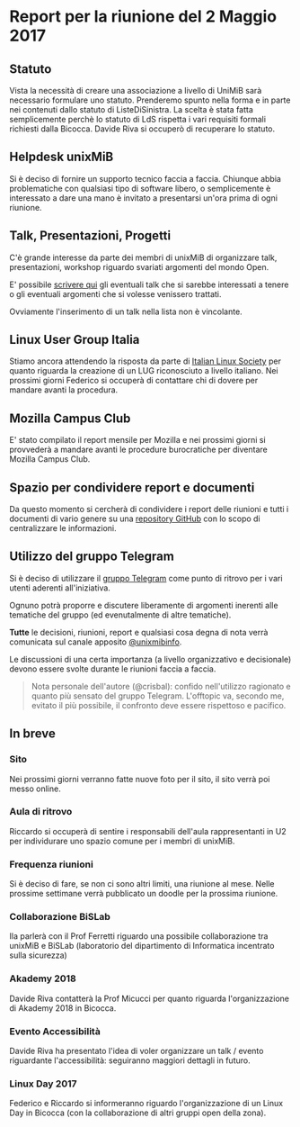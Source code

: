 # Report per la riunione del 2 Maggio 2017

## Statuto

Vista la necessità di creare una associazione a livello di UniMiB sarà necessario formulare uno statuto. Prenderemo spunto nella forma e in parte nei contenuti dallo statuto di ListeDiSinistra. La scelta è stata fatta semplicemente perchè lo statuto di LdS rispetta i vari requisiti formali richiesti dalla Bicocca. Davide Riva si occuperò di recuperare lo statuto.

## Helpdesk unixMiB

Si è deciso di fornire un supporto tecnico faccia a faccia. Chiunque abbia problematiche con qualsiasi tipo di software libero, o semplicemente è interessato a dare una mano è invitato a presentarsi un'ora prima di ogni riunione.

## Talk, Presentazioni, Progetti

C'è grande interesse da parte dei membri di unixMiB di organizzare talk, presentazioni, workshop riguardo svariati argomenti del mondo Open.

E' possibile [scrivere qui](https://public.etherpad-mozilla.org/p/zmGOq96ch3) gli eventuali talk che si sarebbe interessati a tenere o gli eventuali argomenti che si volesse venissero trattati.

Ovviamente l'inserimento di un talk nella lista non è vincolante.

## Linux User Group Italia

Stiamo ancora attendendo la risposta da parte di [Italian Linux Society](https://www.ils.org/) per quanto riguarda la creazione di un LUG riconosciuto a livello italiano. Nei prossimi giorni Federico si occuperà di contattare chi di dovere per mandare avanti la procedura.

## Mozilla Campus Club

E' stato compilato il report mensile per Mozilla e nei prossimi giorni si provvederà a mandare avanti le procedure burocratiche per diventare Mozilla Campus Club.

## Spazio per condividere report e documenti

Da questo momento si cercherà di condividere i report delle riunioni e tutti i documenti di vario genere su una [repository GitHub](https://github.com/unixMiB/documents) con lo scopo di centralizzare le informazioni.

## Utilizzo del gruppo Telegram

Si è deciso di utilizzare il [gruppo Telegram](https://t.me/unixmib) come punto di ritrovo per i vari utenti aderenti all'iniziativa.

Ognuno potrà proporre e discutere liberamente di argomenti inerenti alle tematiche del gruppo (ed evenutalmente di altre tematiche).

**Tutte** le decisioni, riunioni, report e qualsiasi cosa degna di nota verrà comunicata sul canale apposito [@unixmibinfo](https://t.me/unixmibinfo).

Le discussioni di una certa importanza (a livello organizzativo e decisionale) devono essere svolte durante le riunioni faccia a faccia.

> Nota personale dell'autore (@crisbal): confido nell'utilizzo ragionato e quanto più sensato del gruppo Telegram. L'offtopic va, secondo me, evitato il più possibile, il confronto deve essere rispettoso e pacifico.

## In breve

### Sito

Nei prossimi giorni verranno fatte nuove foto per il sito, il sito verrà poi messo online.

### Aula di ritrovo

Riccardo si occuperà di sentire i responsabili dell'aula rappresentanti in U2 per individurare uno spazio comune per i membri di unixMiB.

### Frequenza riunioni

Si è deciso di fare, se non ci sono altri limiti, una riunione al mese. Nelle prossime settimane verrà pubblicato un doodle per la prossima riunione.

### Collaborazione BiSLab

Ila parlerà con il Prof Ferretti riguardo una possibile collaborazione tra unixMiB e BiSLab (laboratorio del dipartimento di Informatica incentrato sulla sicurezza)

### Akademy 2018

Davide Riva contatterà la Prof Micucci per quanto riguarda l'organizzazione di Akademy 2018 in Bicocca.

### Evento Accessibilità

Davide Riva ha presentato l'idea di voler organizzare un talk / evento riguardante l'accessibilità: seguiranno maggiori dettagli in futuro.

### Linux Day 2017

Federico e Riccardo si informeranno riguardo l'organizzazione di un Linux Day in Bicocca (con la collaborazione di altri gruppi open della zona).